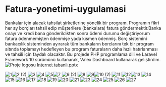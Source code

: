 # Fatura-yonetimi-uygulamasi
Bankalar için alacak tahsilat şirketlerine yönelik bir program. Programın fikri her ay borçları tahsil edip müşterilere (bankalara) fatura göndermektir.Banka onayı ve kredi bana gönderildikten sonra ödemi durumu değiştiriyorum fatura ödenmemişten ödenmişe yada kısmen ödenmiş. Borç sistemini bankacılık sisteminden ayırarak tüm bankaların borclarını tek bir program altında toplamayı hedefleyen bu program faturaların daha hızlı hatırlanması ve tahsili için faydalı olacaktır. Bu projede PHP programlama dili ve Laravel Framework 10 sürümünü kullanarak, Valex Dashboard kullanarak geliştirdim.
![Proje logosu](https://github.com/an90ass/Fatura-yonetimi-uygulamasi/assets/91754070/43c7a92d-5780-4614-b2d4-8d3722fad64f)
[Internet tabanlı.pptx](https://github.com/an90ass/Fatura-yonetimi-uygulamasi/files/11569322/Internet.tabanli.pptx)


![1](https://github.com/an90ass/Fatura-yonetimi-uygulamasi/assets/91754070/8808c4f3-f692-48e0-9959-2d8f70f523f7)![2 (2)](https://github.com/an90ass/Fatura-yonetimi-uygulamasi/assets/91754070/8be5bca5-0a7f-477d-95b5-a8f46b95072a)
![3](https://github.com/an90ass/Fatura-yonetimi-uygulamasi/assets/91754070/8395772c-0604-4353-bef0-ac688d5904a7)
![4](https://github.com/an90ass/Fatura-yonetimi-uygulamasi/assets/91754070/b35d1754-dcbd-472e-a715-4bc29fd783e8)
![5](https://github.com/an90ass/Fatura-yonetimi-uygulamasi/assets/91754070/0970e5d4-e2a2-42c5-8ae7-c4ee7827aceb)![7](https://github.com/an90ass/Fatura-yonetimi-uygulamasi/assets/91754070/6bf5511e-7323-4497-94cb-f16cf4d62c93)
![6 (2)](https://github.com/an90ass/Fatura-yonetimi-uygulamasi/assets/91754070/026e5093-a491-441a-a196-10ef94a8b6c6)
![8](https://github.com/an90ass/Fatura-yonetimi-uygulamasi/assets/91754070/9891d455-8e48-49a9-8250-eff9ae60cc51)
![9](https://github.com/an90ass/Fatura-yonetimi-uygulamasi/assets/91754070/544fb4f7-2f00-4df6-9a66-dcacde7982d7)![10 (2)](https://github.com/an90ass/Fatura-yonetimi-uygulamasi/assets/91754070/d8f2b2c2-7323-4a2a-832a-1905abad9534)
![11](https://github.com/an90ass/Fatura-yonetimi-uygulamasi/assets/91754070/25c0c1f9-fb6b-4105-8a90-a0e0b92c59a7)
![12](https://github.com/an90ass/Fatura-yonetimi-uygulamasi/assets/91754070/831c9a4a-caac-41f0-ba80-58e7f12691d9)![13](https://github.com/an90ass/Fatura-yonetimi-uygulamasi/assets/91754070/679ca1c7-53ea-476a-9fdd-13083d1a63e8)
![14](https://github.com/an90ass/Fatura-yonetimi-uygulamasi/assets/91754070/c5fb2a5a-b2f9-4520-9dd8-3c8219ec33aa)
![15](https://github.com/an90ass/Fatura-yonetimi-uygulamasi/assets/91754070/c2d2b06b-cdec-4578-978b-98eba0704a7c)
![16](https://github.com/an90ass/Fatura-yonetimi-uygulamasi/assets/91754070/ccfe85e8-8256-45e4-9d3d-05929266daaa)
![17](https://github.com/an90ass/Fatura-yonetimi-uygulamasi/assets/91754070/182b63a9-8e1f-4099-ae41-1bc7e918e8ab)
![18](https://github.com/an90ass/Fatura-yonetimi-uygulamasi/assets/91754070/3c8f9da8-7040-4aaa-9606-318bb8ce3bd8)
![19](https://github.com/an90ass/Fatura-yonetimi-uygulamasi/assets/91754070/3a9ff5dc-6187-490e-871e-a7b076f662f4)
![20](https://github.com/an90ass/Fatura-yonetimi-uygulamasi/assets/91754070/04be5912-6a93-451c-9a80-39452d211f3f)
![21](https://github.com/an90ass/Fatura-yonetimi-uygulamasi/assets/91754070/b9a7414a-dc8f-4d3b-aef8-df06c0559497)
![23](https://github.com/an90ass/Fatura-yonetimi-uygulamasi/assets/91754070/f9cf6abb-66c2-4c4d-a744-ff1d8c223983)
![24](https://github.com/an90ass/Fatura-yonetimi-uygulamasi/assets/91754070/7a4c0e46-8f71-4290-8d20-d68026149438)
![25](https://github.com/an90ass/Fatura-yonetimi-uygulamasi/assets/91754070/40ea5537-5739-40a6-82c8-d34d474362b6)
![26](https://github.com/an90ass/Fatura-yonetimi-uygulamasi/assets/91754070/19b74d84-1b47-4341-86ce-798765148954)
![27](https://github.com/an90ass/Fatura-yonetimi-uygulamasi/assets/91754070/83577294-9401-40c9-b1fe-7002ede5317a)

